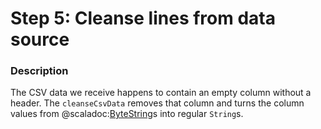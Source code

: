 # Step 5: Cleanse lines from data source

### Description

The CSV data we receive happens to contain an empty column without a header. The `cleanseCsvData` removes that column and turns the column values from @scaladoc:[ByteString](pekko.http.impl.util.JavaMapping.ByteString)s into regular `String`s.

